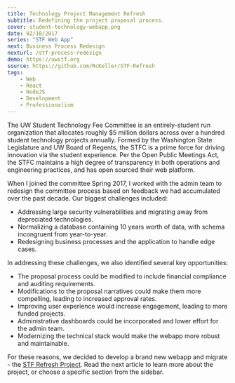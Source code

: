 ```yaml
---
title: Technology Project Management Refresh
subtitle: Redefining the project proposal process.
cover: student-technology-webapp.png
date: 02/10/2017
series: "STF Web App"
next: Business Process Redesign
nexturl: /stf-process-redesign
demo: https://uwstf.org
source: https://github.com/RcKeller/STF-Refresh
tags:
    - Web
    - React
    - NodeJS
    - Development
    - Professionalism
---
```


The UW Student Technology Fee Committee is an entirely-student run organization that allocates roughly $5 million dollars across over a hundred student technology projects annually. Formed by the Washington State Legislature and UW Board of Regents, the STFC is a prime force for driving innovation via the student experience. Per the Open Public Meetings Act, the STFC maintains a high degree of transparency in both operations and engineering practices, and has open sourced their web platform.

When I joined the committee Spring 2017, I worked with the admin team to redesign the committee process based on feedback we had accumulated over the past decade. Our biggest challenges included:

- Addressing large security vulnerabilities and migrating away from depreciated technologies.
- Normalizing a database containing 10 years worth of data, with schema incongruent from year-to-year.
- Redesigning business processes and the application to handle edge cases.

In addressing these challenges, we also identified several key opportunities:

- The proposal process could be modified to include financial compliance and auditing requirements.
- Modifications to the proposal narratives could make them more compelling, leading to increased approval rates.
- Improving user experience would increase engagement, leading to more funded projects.
- Administrative dashboards could be incorporated and lower effort for the admin team.
- Modernizing the technical stack would make the webapp more robust and maintainable.

For these reasons, we decided to develop a brand new webapp and migrate - the [STF Refresh Project](https://github.com/RcKeller/STF-Refresh). Read the next article to learn more about the project, or choose a specific section from the sidebar.

